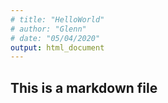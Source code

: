 ```yaml
---
# title: "HelloWorld"
# author: "Glenn"
# date: "05/04/2020"
output: html_document
---
```


## This is a markdown file
